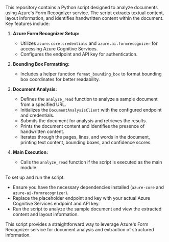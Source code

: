 This repository contains a Python script designed to analyze documents using Azure's Form Recognizer service. The script extracts textual content, layout information, and identifies handwritten content within the document. Key features include:

1. **Azure Form Recognizer Setup:**
   - Utilizes `azure.core.credentials` and `azure.ai.formrecognizer` for accessing Azure Cognitive Services.
   - Configures the endpoint and API key for authentication.

2. **Bounding Box Formatting:**
   - Includes a helper function `format_bounding_box` to format bounding box coordinates for better readability.

3. **Document Analysis:**
   - Defines the `analyze_read` function to analyze a sample document from a specified URL.
   - Initializes the `DocumentAnalysisClient` with the configured endpoint and credentials.
   - Submits the document for analysis and retrieves the results.
   - Prints the document content and identifies the presence of handwritten content.
   - Iterates through the pages, lines, and words in the document, printing text content, bounding boxes, and confidence scores.

4. **Main Execution:**
   - Calls the `analyze_read` function if the script is executed as the main module.

To set up and run the script:
- Ensure you have the necessary dependencies installed (`azure-core` and `azure-ai-formrecognizer`).
- Replace the placeholder endpoint and key with your actual Azure Cognitive Services endpoint and API key.
- Run the script to analyze the sample document and view the extracted content and layout information.

This script provides a straightforward way to leverage Azure's Form Recognizer service for document analysis and extraction of structured information.


